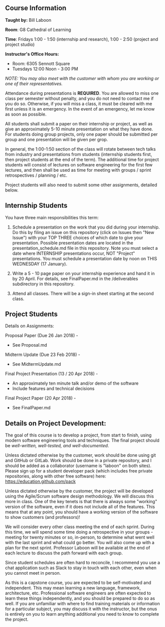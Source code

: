 ## Course Information

**Taught by:** Bill Laboon

**Room**: G8 Cathedral of Learning

**Time**: Fridays 1:00 - 1:50 (internship and research), 1:00 - 2:50 (project and project studio)

**Instructor's Office Hours:**
  * Room: 6305 Sennott Square
  * Tuesdays 12:00 Noon - 3:00 PM

_NOTE: You may also meet with the customer with whom you are working or one of their representatives._

Attendance during presentations is **REQUIRED**.  You are allowed to miss one class per semester without penalty, and you do not need to contact me if you do so.  Otherwise, if you will miss a class, it must be cleared with me first unless it is an emergency.  In the event of an emergency, let me know as soon as possible.

All students shall submit a paper on their internship or project, as well as give an approximately 5-10 minute presentation on what they have done.  For students doing group projects, only one paper should be submitted per group and one presentation will be given per grop.

In general, the 1:00-1:50 section of the class will rotate between tech talks from industry and presentations from students (internship students first, then project students at the end of the term).  The additional time for project students will consist of lectures on software engineering for the first few lectures, and then shall be used as time for meeting with groups / sprint retrospectives / planning / etc.

Project students will also need to submit some other assignments, detailed below.

## Internship Students

You have three main responsibilities this term:

1. Schedule a presentation on the work that you did during your internship.  Do this by filing an issue on this repository (click on Issues then "New Issue") with your TOP THREE choices of which date to give your presentation.  Possible presentation dates are located in the presentation_schedule.md file in this repository.  Note you must select a date where INTERNSHIP presentations occur, NOT "Project" presentations.  You must schedule a presentation date by noon on THIS WEDNESDAY (17 January).

2. Write a 5 - 10 page paper on your internship experience and hand it in by 20 April.  For details, see FinalPaper.md in the /deliverables subdirectory in this repository.

3. Attend all classes.  There will be a sign-in sheet starting at the second class.

## Project Students

Details on Assignments:

Proposal Paper (Due 26 Jan 2018) -
  * See Proposal.md

Midterm Update (Due 23 Feb 2018) - 
  * See MidtermUpdate.md

Final Project Presentation (13 / 20 Apr 2018) -
  * An approximately ten minute talk and/or demo of the software
  * Include features and technical decisions
  
Final Project Paper (20 Apr 2018) - 
  * See FinalPaper.md
  
## Details on Project Development:

The goal of this course is to develop a project, from start to finish, using modern software engineering tools and techniques.  The final project should be _well-written, well-tested, and well-documented_.  

Unless dictated otherwise by the customer, work should be done using git and GitHub or GitLab.  Work should be done in a private repository, and I should be added as a collaborator (username is "laboon" on both sites).  Please sign up for a student developer pack (which includes free private repositories, along with other free software) here: https://education.github.com/pack

Unless dictated otherwise by the customer, the project will be developed using the Agile/Scrum software design methodology.  We will discuss this more in class.  One of the key tenets is that there is always some "working" version of the software, even if it does not include all of the features.  This means that at any point, you should have a working version of the software to show customers (and professors)!

We will consider every other class meeting the end of each sprint.  During this time, we will spend some time doing a retrospective in your groups - meeting for twenty minutes or so, in-person, to determine what went well with the last sprint and what could go better.  You will also come up with a plan for the next sprint.  Professor Laboon will be available at the end of each lecture to discuss the path forward with each group.

Since student schedules are often hard to reconcile, I recommend you use a chat application such as Slack to stay in touch with each other, even when you cannot meet in person.

As this is a capstone course, you are expected to be self-motivated and independent.  This may mean learning a new language, framework, architecture, etc.  Professional software engineers are often expected to learn these things independently, and you should be prepared to do so as well.  If you are unfamiliar with where to find training materials or information for a particular subject, you may discuss it with the instructor, but the onus is entirely on you to learn anything additional you need to know to complete the project.
